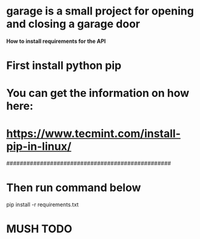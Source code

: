 # garage is a small project for opening and closing a garage door

#### How to install requirements for the API ####
# First install python pip			#
# You can get the information on how here:	#
# https://www.tecmint.com/install-pip-in-linux/ #
#################################################

# Then run command below #
pip install -r requirements.txt

# MUSH TODO
